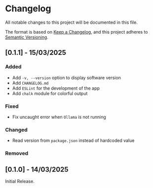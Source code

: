 # Changelog

All notable changes to this project will be documented in this file.

The format is based on [Keep a Changelog](https://keepachangelog.com/en/1.1.0/),
and this project adheres to [Semantic Versioning](https://semver.org/spec/v2.0.0.html).

## [0.1.1] - 15/03/2025

### Added

- Add `-v, --version` option to display software version
- Add `CHANGELOG.md`
- Add `ESLint` for the development of the app
- Add `chalk` module for colorful output

### Fixed

- Fix uncaught error when `Ollama` is not running

### Changed

- Read version from `package.json` instead of hardcoded value

### Removed

## [0.1.0] - 14/03/2025

Initial Release.

